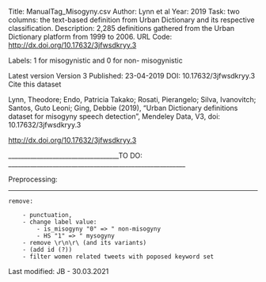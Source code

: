Title: ManualTag_Misogyny.csv
Author: Lynn et al
Year: 2019
Task: two columns: the text-based definition from Urban Dictionary and its respective classification.
Description: 2,285 definitions gathered from the Urban Dictionary platform from 1999 to 2006.
URL Code: http://dx.doi.org/10.17632/3jfwsdkryy.3

Labels:
1 for misogynistic and 0 for non- misogynistic



Latest version
Version 3
Published:
23-04-2019
DOI:
10.17632/3jfwsdkryy.3
Cite this dataset

Lynn, Theodore; Endo, Patricia Takako; Rosati, Pierangelo; Silva, Ivanovitch; Santos, Guto Leoni; Ging, Debbie (2019), “Urban Dictionary definitions dataset for misogyny speech detection”, Mendeley Data, V3, doi: 10.17632/3jfwsdkryy.3

http://dx.doi.org/10.17632/3jfwsdkryy.3





___________________________________TO DO: ________________________________________________________


Preprocessing: 
______________

	remove: 
		
		- punctuation, 
		- change label value: 
			- is_misogyny "0" => " non-misogyny
			- HS "1" => " mysogyny
		- remove \r\n\r\ (and its variants)
		- (add id (?))
		- filter women related tweets with poposed keyword set 



Last modified: JB - 30.03.2021